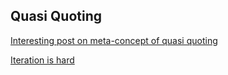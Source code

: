 
## Quasi Quoting

[Interesting post on meta-concept of quasi quoting](https://xeiaso.net/blog/jsx-quasi-quoting)

[Iteration is hard](https://nothings.org/computer/iterate.html)
